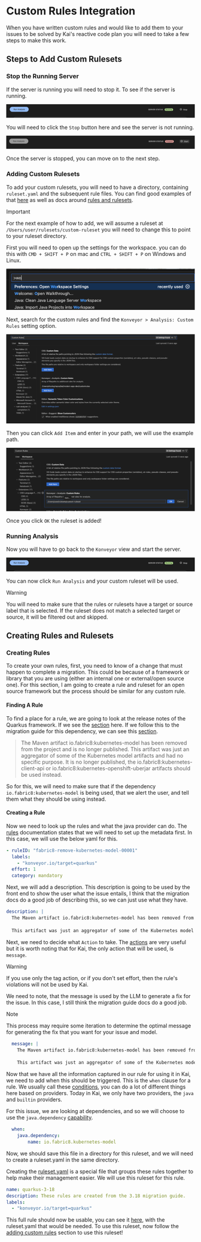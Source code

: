 # Custom Rules Integration

When you have written custom rules and would like to add them to your issues to be solved by Kai's reactive code plan you will need to take a few steps to make this work.

## Steps to Add Custom Rulesets

### Stop the Running Server

If the server is running you will need to stop it. To see if the server is running.

![image](images/custom_rules/running_server.png)

You will need to click the `Stop` button here and see the server is not running.

![image](images/custom_rules/stopped_server.png)

Once the server is stopped, you can move on to the next step.

### Adding Custom Rulesets

To add your custom rulesets, you will need to have a directory, containing `ruleset.yaml` and the subsequent rule files. You can find good examples of that [here](https://github.com/konveyor/rulesets/tree/main/default/generated) as well as docs around [rules and rulesets](https://github.com/konveyor/analyzer-lsp/blob/main/docs/rules.md).

> [!IMPORTANT]
> For the next example of how to add, we will assume a ruleset at `/Users/user/rulesets/custom-ruleset` you will need to change this to point to your ruleset directory.

First you will need to open up the settings for the workspace. you can do this with `CMD + SHIFT + P` on mac and `CTRL + SHIFT + P` on Windows and Linux.

![image](images/open_settings.png)

Next, search for the custom rules and find the `Konveyor > Analysis: Custom Rules` setting option.

![image](images/custom_rules/search_custom_rules.png)

Then you can click `Add Item` and enter in your path, we will use the example path.

![image](images/custom_rules/add_custom_ruleset.png)

Once you click `OK` the ruleset is added!

### Running Analysis

Now you will have to go back to the `Konveyor` view and start the server.

![image](images/custom_rules/running_server.png)

You can now click `Run Analysis` and your custom ruleset will be used.

> [!WARNING]
> You will need to make sure that the rules or rulesets have a target or source label that is selected. If the ruleset does not match a selected target or source, it will be filtered out and skipped.

## Creating Rules and Rulesets

### Creating Rules

To create your own rules, first, you need to know of a change that must happen to complete a migration. This could be because of a framework or library that you are using (either an internal one or external/open source one). For this section, I am going to create a rule and ruleset for an open source framework but the process should be similar for any custom rule.

#### Finding A Rule

To find a place for a rule, we are going to look at the release notes of the Quarkus framework. If we see the [section](https://github.com/quarkusio/quarkus/wiki/Migration-Guide-3.18#kubernetes-client-fabric8) here. If we follow this to the migration guide for this dependency, we can see this [section](https://github.com/fabric8io/kubernetes-client/blob/main/doc/MIGRATION-v7.md#kubernetes-model-artifact-removed-).

> The Maven artifact io.fabric8:kubernetes-model has been removed from the project and is no longer published.
> This artifact was just an aggregator of some of the Kubernetes model artifacts and had no specific purpose. It is no longer published, the io.fabric8:kubernetes-client-api or io.fabric8:kubernetes-openshift-uberjar artifacts should be used instead.

So for this, we will need to make sure that if the dependency `io.fabric8:kubernetes-model` is being used, that we alert the user, and tell them what they should be using instead.

#### Creating a Rule

Now we need to look up the rules and what the java provider can do. The [rules](https://github.com/konveyor/analyzer-lsp/blob/main/docs/rules.md#rule-metadata) documentation states that we will need to set up the metadata first. In this case, we will use the below yaml for this.

```yaml
- ruleID: "fabric8-remove-kubernetes-model-00001"
  labels:
    - "konveyor.io/target=quarkus"
  effort: 1
  category: mandatory
```

Next, we will add a description. This description is going to be used by the front end to show the user what the issue entails, I think that the migration docs do a good job of describing this, so we can just use what they have.

```yaml
description: |
  The Maven artifact io.fabric8:kubernetes-model has been removed from the project and is no longer published.

  This artifact was just an aggregator of some of the Kubernetes model artifacts and had no specific purpose. It is no longer published, the io.fabric8:kubernetes-client-api or io.fabric8:kubernetes-openshift-uberjar artifacts should be used instead."
```

Next, we need to decide what `Action` to take. The [actions](https://github.com/konveyor/analyzer-lsp/blob/main/docs/rules.md#rule-actions) are very useful but it is worth noting that for Kai, the only action that will be used, is `message`.

> [!WARNING]
> If you use only the tag action, or if you don't set effort, then the rule's violations will not be used by Kai.

We need to note, that the message is used by the LLM to generate a fix for the issue. In this case, I still think the migration guide docs do a good job.

> [!NOTE]
> This process may require some iteration to determine the optimal message for generating the fix that you want for your issue and model.

```yaml
  message: |
  	The Maven artifact io.fabric8:kubernetes-model has been removed from the project and is no longer published.

  	This artifact was just an aggregator of some of the Kubernetes model artifacts and had no specific purpose. It is no longer published, the io.fabric8:kubernetes-client-api or io.fabric8:kubernetes-openshift-uberjar artifacts should be used instead."
```

Now that we have all the information captured in our rule for using it in Kai, we need to add when this should be triggered. This is the `when` clause for a rule. We usually call these [conditions](https://github.com/konveyor/analyzer-lsp/blob/main/docs/rules.md#rule-conditions), you can do a lot of different things here based on providers. Today in Kai, we only have two providers, the `java` and `builtin` providers.

For this issue, we are looking at dependencies, and so we will choose to use the `java.dependency` [capability](https://github.com/konveyor/analyzer-lsp/blob/main/docs/rules.md#provider-condition).

```yaml
  when:
  	java.dependency:
  		name: io.fabric8.kubernetes-model
```

Now, we should save this file in a directory for this ruleset, and we will need to create a ruleset.yaml in the same directory.

Creating the [ruleset.yaml](https://github.com/konveyor/analyzer-lsp/blob/main/docs/rules.md#ruleset) is a special file that groups these rules together to help make their management easier. We will use this ruleset for this rule.

```yaml
name: quarkus-3-18
description: These rules are created from the 3.18 migration guide.
labels:
  - "konveyor.io/target=quarkus"
```

This full rule should now be usable, you can see it [here](./custom-ruleset-example), with the ruleset.yaml that would be needed. To use this ruleset, now follow the [adding custom rules](#steps-to-add-custom-rulesets) section to use this ruleset!
